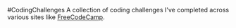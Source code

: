 #CodingChallenges
A collection of coding challenges I've completed across various sites like [FreeCodeCamp](https://www.freecodecamp.com/mindofthomas).
